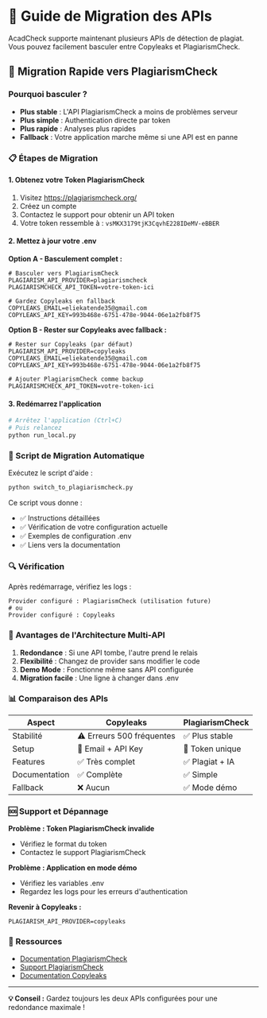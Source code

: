 # 🔄 Guide de Migration des APIs

AcadCheck supporte maintenant plusieurs APIs de détection de plagiat. Vous pouvez facilement basculer entre Copyleaks et PlagiarismCheck.

## 🚀 Migration Rapide vers PlagiarismCheck

### Pourquoi basculer ?
- **Plus stable** : L'API PlagiarismCheck a moins de problèmes serveur
- **Plus simple** : Authentication directe par token
- **Plus rapide** : Analyses plus rapides
- **Fallback** : Votre application marche même si une API est en panne

### 📋 Étapes de Migration

#### 1. Obtenez votre Token PlagiarismCheck
1. Visitez https://plagiarismcheck.org/
2. Créez un compte
3. Contactez le support pour obtenir un API token
4. Votre token ressemble à : `vsMKX3179tjK3CqvhE228IDeMV-eBBER`

#### 2. Mettez à jour votre .env

**Option A - Basculement complet :**
```env
# Basculer vers PlagiarismCheck
PLAGIARISM_API_PROVIDER=plagiarismcheck
PLAGIARISMCHECK_API_TOKEN=votre-token-ici

# Gardez Copyleaks en fallback
COPYLEAKS_EMAIL=eliekatende35@gmail.com  
COPYLEAKS_API_KEY=993b468e-6751-478e-9044-06e1a2fb8f75
```

**Option B - Rester sur Copyleaks avec fallback :**
```env
# Rester sur Copyleaks (par défaut)
PLAGIARISM_API_PROVIDER=copyleaks
COPYLEAKS_EMAIL=eliekatende35@gmail.com
COPYLEAKS_API_KEY=993b468e-6751-478e-9044-06e1a2fb8f75

# Ajouter PlagiarismCheck comme backup
PLAGIARISMCHECK_API_TOKEN=votre-token-ici
```

#### 3. Redémarrez l'application
```bash
# Arrêtez l'application (Ctrl+C)
# Puis relancez
python run_local.py
```

### 🔧 Script de Migration Automatique

Exécutez le script d'aide :
```bash
python switch_to_plagiarismcheck.py
```

Ce script vous donne :
- ✅ Instructions détaillées
- ✅ Vérification de votre configuration actuelle  
- ✅ Exemples de configuration .env
- ✅ Liens vers la documentation

### 🔍 Vérification

Après redémarrage, vérifiez les logs :
```
Provider configuré : PlagiarismCheck (utilisation future)
# ou
Provider configuré : Copyleaks
```

### 🎯 Avantages de l'Architecture Multi-API

1. **Redondance** : Si une API tombe, l'autre prend le relais
2. **Flexibilité** : Changez de provider sans modifier le code
3. **Demo Mode** : Fonctionne même sans API configurée
4. **Migration facile** : Une ligne à changer dans .env

### 📊 Comparaison des APIs

| Aspect | Copyleaks | PlagiarismCheck |
|--------|-----------|-----------------|
| Stabilité | ⚠️ Erreurs 500 fréquentes | ✅ Plus stable |
| Setup | 📧 Email + API Key | 🔑 Token unique |
| Features | ✅ Très complet | ✅ Plagiat + IA |
| Documentation | ✅ Complète | ✅ Simple |
| Fallback | ❌ Aucun | ✅ Mode démo |

### 🆘 Support et Dépannage

**Problème : Token PlagiarismCheck invalide**
- Vérifiez le format du token
- Contactez le support PlagiarismCheck

**Problème : Application en mode démo**
- Vérifiez les variables .env
- Regardez les logs pour les erreurs d'authentication

**Revenir à Copyleaks :**
```env
PLAGIARISM_API_PROVIDER=copyleaks
```

### 🔗 Ressources

- [Documentation PlagiarismCheck](https://plagiarismcheck.org/for-developers/)
- [Support PlagiarismCheck](https://plagiarismcheck.org/contact-us/)
- [Documentation Copyleaks](https://api.copyleaks.com/documentation/v3)

---

**💡 Conseil :** Gardez toujours les deux APIs configurées pour une redondance maximale !
